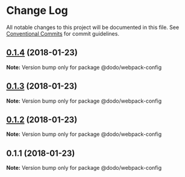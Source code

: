 # Change Log

All notable changes to this project will be documented in this file.
See [Conventional Commits](https://conventionalcommits.org) for commit guidelines.

<a name="0.1.4"></a>
## [0.1.4](/compare/@dodo/webpack-config@0.1.3...@dodo/webpack-config@0.1.4) (2018-01-23)




**Note:** Version bump only for package @dodo/webpack-config

<a name="0.1.3"></a>
## [0.1.3](/compare/@dodo/webpack-config@0.1.2...@dodo/webpack-config@0.1.3) (2018-01-23)




**Note:** Version bump only for package @dodo/webpack-config

<a name="0.1.2"></a>
## [0.1.2](/compare/@dodo/webpack-config@0.1.1...@dodo/webpack-config@0.1.2) (2018-01-23)




**Note:** Version bump only for package @dodo/webpack-config

<a name="0.1.1"></a>
## 0.1.1 (2018-01-23)




**Note:** Version bump only for package @dodo/webpack-config
